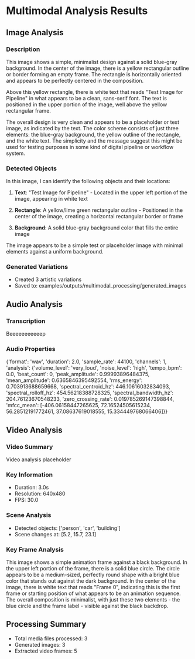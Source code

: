 # Multimodal Analysis Results

## Image Analysis

### Description
This image shows a simple, minimalist design against a solid blue-gray background. In the center of the image, there is a yellow rectangular outline or border forming an empty frame. The rectangle is horizontally oriented and appears to be perfectly centered in the composition.

Above this yellow rectangle, there is white text that reads "Test Image for Pipeline" in what appears to be a clean, sans-serif font. The text is positioned in the upper portion of the image, well above the yellow rectangular frame.

The overall design is very clean and appears to be a placeholder or test image, as indicated by the text. The color scheme consists of just three elements: the blue-gray background, the yellow outline of the rectangle, and the white text. The simplicity and the message suggest this might be used for testing purposes in some kind of digital pipeline or workflow system.

### Detected Objects
In this image, I can identify the following objects and their locations:

1. **Text**: "Test Image for Pipeline" - Located in the upper left portion of the image, appearing in white text

2. **Rectangle**: A yellow/lime green rectangular outline - Positioned in the center of the image, creating a horizontal rectangular border or frame

3. **Background**: A solid blue-gray background color that fills the entire image

The image appears to be a simple test or placeholder image with minimal elements against a uniform background.

### Generated Variations
- Created 3 artistic variations
- Saved to: examples/outputs/multimodal_processing/generated_images

## Audio Analysis

### Transcription
Beeeeeeeeeeep

### Audio Properties
{'format': 'wav', 'duration': 2.0, 'sample_rate': 44100, 'channels': 1, 'analysis': {'volume_level': 'very_loud', 'noise_level': 'high', 'tempo_bpm': 0.0, 'beat_count': 0, 'peak_amplitude': 0.99993896484375, 'mean_amplitude': 0.6365846395492554, 'rms_energy': 0.703913688659668, 'spectral_centroid_hz': 446.10616032834093, 'spectral_rolloff_hz': 454.56218388728325, 'spectral_bandwidth_hz': 204.76123670548233, 'zero_crossing_rate': 0.019785269147398844, 'mfcc_mean': [-406.06158447265625, 72.16524505615234, 56.28512191772461, 37.08637619018555, 15.334449768066406]}}

## Video Analysis

### Video Summary
Video analysis placeholder

### Key Information
- Duration: 3.0s
- Resolution: 640x480
- FPS: 30.0

### Scene Analysis
- Detected objects: ['person', 'car', 'building']
- Scene changes at: [5.2, 15.7, 23.1]

### Key Frame Analysis
This image shows a simple animation frame against a black background. In the upper left portion of the frame, there is a solid blue circle. The circle appears to be a medium-sized, perfectly round shape with a bright blue color that stands out against the dark background. In the center of the image, there is white text that reads "Frame 0", indicating this is the first frame or starting position of what appears to be an animation sequence. The overall composition is minimalist, with just these two elements - the blue circle and the frame label - visible against the black backdrop.

## Processing Summary
- Total media files processed: 3
- Generated images: 3
- Extracted video frames: 5